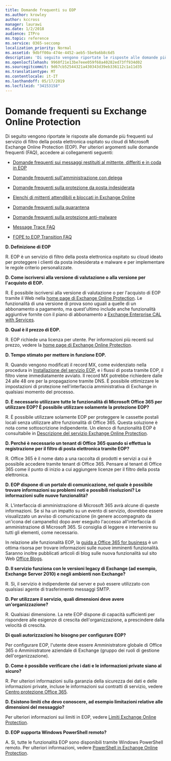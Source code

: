 ```yaml
---
title: Domande frequenti su EOP
ms.author: krowley
author: kccross
manager: laurawi
ms.date: 1/2/2018
audience: ITPro
ms.topic: reference
ms.service: O365-seccomp
localization_priority: Normal
ms.assetid: 9dbff00a-474e-4452-aeb5-5be9a6b8c6d5
description: 'Di seguito vengono riportate le risposte alle domande più frequenti sul servizio di filtro della posta elettronica ospitato su cloud di Microsoft Exchange Online Protection (EOP). Per ulteriori argomenti sulle domande frequenti (FAQ), accedere ai collegamenti seguenti:'
ms.openlocfilehash: 9960f21e13be7eee059f68a40282ed73ff934d02
ms.sourcegitcommit: 9d67cb52544321a430343d39eb336112c1a11d35
ms.translationtype: MT
ms.contentlocale: it-IT
ms.lasthandoff: 05/17/2019
ms.locfileid: "34153158"
---
```

# <a name="eop-general-faq"></a>Domande frequenti su Exchange Online Protection

Di seguito vengono riportate le risposte alle domande più frequenti sul servizio di filtro della posta elettronica ospitato su cloud di Microsoft Exchange Online Protection (EOP). Per ulteriori argomenti sulle domande frequenti (FAQ), accedere ai collegamenti seguenti:
  
- [Domande frequenti sui messaggi restituiti al mittente, differiti e in coda in EOP](eop-queued-deferred-and-bounced-messages-faq.md)
    
- [Domande frequenti sull'amministrazione con delega](delegated-administration-faq.md)
    
- [Domande frequenti sulla protezione da posta indesiderata](../anti-spam-protection-faq.md)
    
- [Elenchi di mittenti attendibili e bloccati in Exchange Online](../safe-sender-and-blocked-sender-lists-faq.md)
    
- [Domande frequenti sulla quarantena](../quarantine-faq.md)
    
- [Domande frequenti sulla protezione anti-malware](../anti-malware-protection-faq-eop.md)
    
- [Message Trace FAQ](http://technet.microsoft.com/library/aa49e3f9-a5b1-4410-aac2-ddbbf3f5bfb2.aspx)
    
- [FOPE to EOP Transition FAQ](http://technet.microsoft.com/library/e0e76b89-b0d3-4c0a-bfc8-137b579e983b.aspx)
    
 **D. Definizione di EOP**
  
R. EOP è un servizio di filtro della posta elettronica ospitato su cloud ideato per proteggere i clienti da posta indesiderata e malware e per implementare le regole criterio personalizzate.
  
 **D. Come iscriversi alla versione di valutazione o alla versione per l'acquisto di EOP.**
  
R. È possibile iscriversi alla versione di valutazione o per l'acquisto di EOP tramite il Web nella [home page di Exchange Online Protection](https://go.microsoft.com/fwlink/p/?LinkId=279912). Le funzionalità di una versione di prova sono uguali a quelle di un abbonamento a pagamento, ma quest'ultimo include anche funzionalità aggiuntive fornite con il piano di abbonamento a [Exchange Enterprise CAL with Services](https://go.microsoft.com/fwlink/p/?LinkId=320619). 
  
 **D. Qual è il prezzo di EOP.**
  
R. EOP richiede una licenza per utente. Per informazioni più recenti sul prezzo, vedere la [home page di Exchange Online Protection](https://go.microsoft.com/fwlink/p/?LinkId=279912).
  
 **D. Tempo stimato per mettere in funzione EOP.**
  
R. Quando vengono modificati il record MX, come evidenziato nella procedura in [Installazione del servizio EOP](set-up-your-eop-service.md), e i flussi di posta tramite EOP, il filtro viene immediatamente avviato. Il record MX potrebbe richiedere dalle 24 alle 48 ore per la propagazione tramite DNS. È possibile ottimizzare le impostazioni di protezione nell'interfaccia amministrativa di Exchange in qualsiasi momento del processo.
  
 **D. È necessario utilizzare tutte le funzionalità di Microsoft Office 365 per utilizzare EOP? È possibile utilizzare solamente la protezione EOP?**
  
R. È possibile utilizzare solamente EOP per proteggere le cassette postali locali senza utilizzare altre funzionalità di Office 365. Questa soluzione è nota come sottoscrizione indipendente. Un elenco di funzionalità EOP è consultabile in [Descrizione del servizio Exchange Online Protection](https://go.microsoft.com/fwlink/p/?LinkId=320619).
  
 **D. Perché è necessario un tenant di Office 365 quando si effettua la registrazione per il filtro di posta elettronica tramite EOP?**
  
R. Office 365 è il nome dato a una raccolta di prodotti e servizi a cui è possibile accedere tramite tenant di Office 365. Pensare al tenant di Office 365 come il punto di inizio a cui aggiungere licenze per il filtro della posta elettronica.
  
 **D. EOP dispone di un portale di comunicazione, nel quale è possibile trovare informazioni su problemi noti e possibili risoluzioni? Le informazioni sulle nuove funzionalità?**
  
R. L'interfaccia di amministrazione di Microsoft 365 avrà alcune di queste informazioni. Se si ha un impatto su un evento di servizio, dovrebbe essere visualizzato un avviso di comunicazione (in genere accompagnato da un'icona del campanello) dopo aver eseguito l'accesso all'interfaccia di amministrazione di Microsoft 365. Si consiglia di leggere e intervenire su tutti gli elementi, come necessario.
  
In relazione alle funzionalità EOP, la [guida a Office 365 for business](https://office.microsoft.com/en-us/products/office-365-roadmap-FX104343353.aspx) è un ottima risorsa per trovare informazioni sulle nuove imminenti funzionalità. Saranno inoltre pubblicati articoli di blog sulle nuova funzionalità sul sito Web [Office Blogs](https://go.microsoft.com/fwlink/p/?LinkId=392724). 
  
 **D. Il servizio funziona con le versioni legacy di Exchange (ad esempio, Exchange Server 2010) e negli ambienti non Exchange?**
  
R. Sì, il servizio è indipendente dal server e può essere utilizzato con qualsiasi agente di trasferimento messaggi SMTP.
  
 **D. Per utilizzare il servizio, quali dimensioni deve avere un'organizzazione?**
  
R. Qualsiasi dimensione. La rete EOP dispone di capacità sufficienti per rispondere alle esigenze di crescita dell'organizzazione, a prescindere dalla velocità di crescita.
  
 **Di quali autorizzazioni ho bisogno per configurare EOP?**
  
Per configurare EOP, l'utente deve essere Amministratore globale di Office 365 o Amministratore aziendale di Exchange (gruppo dei ruoli di gestione dell'organizzazione).
  
 **D. Come è possibile verificare che i dati e le informazioni private siano al sicuro?**
  
R. Per ulteriori informazioni sulla garanzia della sicurezza dei dati e delle informazioni private, incluse le informazioni sui contratti di servizio, vedere [Centro protezione Office 365](https://go.microsoft.com/fwlink/p/?LinkId=285405).
  
 **D. Esistono limiti che devo conoscere, ad esempio limitazioni relative alle dimensioni del messaggio?**
  
Per ulteriori informazioni sui limiti in EOP, vedere [Limiti Exchange Online Protection](https://go.microsoft.com/fwlink/p/?LinkId=402617). 
  
 **D. EOP supporta Windows PowerShell remoto?**
  
A. Sì, tutte le funzionalità EOP sono disponibili tramite Windows PowerShell remoto. Per ulteriori informazioni, vedere [PowerShell in Exchange Online Protection](http://technet.microsoft.com/library/f7918a88-774a-405e-945b-bc2f5ee9f748.aspx).
  

